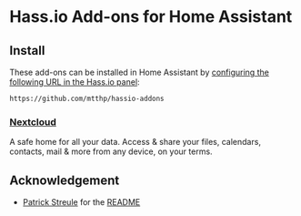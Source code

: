 # Hass.io Add-ons for Home Assistant

## Install

These add-ons can be installed in Home Assistant by [configuring the following URL in the Hass.io panel](https://home-assistant.io/hassio/installing_third_party_addons/):

```txt
https://github.com/mtthp/hassio-addons
```

### [Nextcloud](nextcloud)

A safe home for all your data. Access & share your files, calendars, contacts, mail & more from any device, on your terms.

## Acknowledgement

- [Patrick Streule](https://github.com/pstreule) for the [README](https://github.com/pstreule/hassio-addons/blob/master/README.md)
